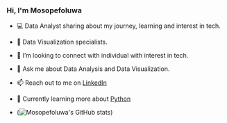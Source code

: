 ### Hi, I'm Mosopefoluwa

- 💻 Data Analyst sharing about my journey, learning and interest in tech.
- 🙂 Data Visualization specialists.
- 🤝 I’m looking to connect with individual with interest in tech.
- 💬 Ask me about Data Analysis and Data Visualization.
- 📫 Reach out to me on [LinkedIn](https://www.linkedin.com/in/mosopefoluwa-alao-233711251?utm_source=share&utm_campaign=share_via&utm_content=profile&utm_medium=ios_app)
- 💭 Currently learning  more about [Python](https://click.linksynergy.com/link?id)


- (![Mosopefoluwa's GitHub stats](https://github-readme-stats.vercel.app/api?username=MOSOPE28&count_private=true&show_icons=true&theme=radical&hide_rank=false))
  
